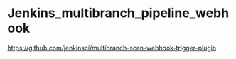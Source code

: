 # Jenkins_multibranch_pipeline_webhook
https://github.com/jenkinsci/multibranch-scan-webhook-trigger-plugin
